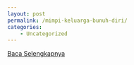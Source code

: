```yaml
---
layout: post
permalink: /mimpi-keluarga-bunuh-diri/
categories:
    - Uncategorized
---
```


[Baca Selengkapnya](/09)